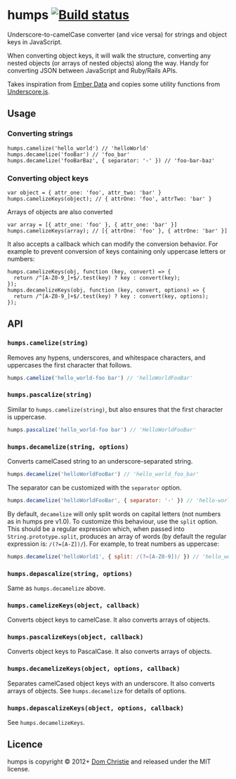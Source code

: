 humps [![Build status](https://secure.travis-ci.org/domchristie/humps.png)](http://travis-ci.org/#!/domchristie/humps)
=====

Underscore-to-camelCase converter (and vice versa) for strings and object keys in JavaScript.

When converting object keys, it will walk the structure, converting any nested objects (or arrays of nested objects) along the way. Handy for converting JSON between JavaScript and Ruby/Rails APIs.

Takes inspiration from [Ember Data](https://github.com/emberjs/data) and copies some utility functions from [Underscore.js](http://underscorejs.org/).

Usage
-----

### Converting strings

    humps.camelize('hello_world') // 'helloWorld'
    humps.decamelize('fooBar') // 'foo_bar'
    humps.decamelize('fooBarBaz', { separator: '-' }) // 'foo-bar-baz'

### Converting object keys

    var object = { attr_one: 'foo', attr_two: 'bar' }
    humps.camelizeKeys(object); // { attrOne: 'foo', attrTwo: 'bar' }

Arrays of objects are also converted

    var array = [{ attr_one: 'foo' }, { attr_one: 'bar' }]
    humps.camelizeKeys(array); // [{ attrOne: 'foo' }, { attrOne: 'bar' }]

It also accepts a callback which can modify the conversion behavior. For example to prevent conversion of keys containing only uppercase letters or numbers:

    humps.camelizeKeys(obj, function (key, convert) => {
      return /^[A-Z0-9_]+$/.test(key) ? key : convert(key);
    });
    humps.decamelizeKeys(obj, function (key, convert, options) => {
      return /^[A-Z0-9_]+$/.test(key) ? key : convert(key, options);
    });

API
---

### `humps.camelize(string)`

Removes any hypens, underscores, and whitespace characters, and uppercases the first character that follows.

```javascript
humps.camelize('hello_world-foo bar') // 'helloWorldFooBar'
```

### `humps.pascalize(string)`

Similar to `humps.camelize(string)`, but also ensures that the first character is uppercase.

```javascript
humps.pascalize('hello_world-foo bar') // 'HelloWorldFooBar'
```

### `humps.decamelize(string, options)`

Converts camelCased string to an underscore-separated string.

```javascript
humps.decamelize('helloWorldFooBar') // 'hello_world_foo_bar'
```

The separator can be customized with the `separator` option.

```javascript
humps.decamelize('helloWorldFooBar', { separator: '-' }) // 'hello-world-foo-bar'
```

By default, `decamelize` will only split words on capital letters (not numbers as in humps pre v1.0). To customize this behaviour, use the `split` option. This should be a regular expression which, when passed into `String.prototype.split`, produces an array of words (by default the regular expression is: `/(?=[A-Z])/`). For example, to treat numbers as uppercase:

```javascript
humps.decamelize('helloWorld1', { split: /(?=[A-Z0-9])/ }) // 'hello_world_1'
```

### `humps.depascalize(string, options)`

Same as `humps.decamelize` above.

### `humps.camelizeKeys(object, callback)`

Converts object keys to camelCase. It also converts arrays of objects.

### `humps.pascalizeKeys(object, callback)`

Converts object keys to PascalCase. It also converts arrays of objects.

### `humps.decamelizeKeys(object, options, callback)`

Separates camelCased object keys with an underscore. It also converts arrays of objects. See `humps.decamelize` for details of options.

### `humps.depascalizeKeys(object, options, callback)`

See `humps.decamelizeKeys`.

Licence
-------
humps is copyright &copy; 2012+ [Dom Christie](http://domchristie.co.uk) and released under the MIT license.
